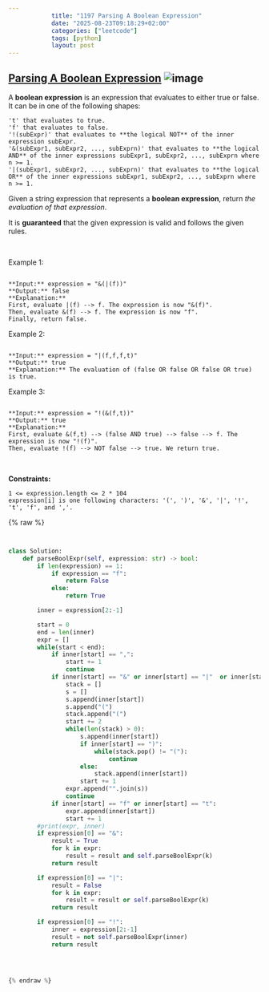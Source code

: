 ```yaml
---
            title: "1197 Parsing A Boolean Expression"
            date: "2025-08-23T09:18:29+02:00"
            categories: ["leetcode"]
            tags: [python]
            layout: post
---
```

            
## [Parsing A Boolean Expression](https://leetcode.com/problems/parsing-a-boolean-expression) ![image](https://img.shields.io/badge/Difficulty-Hard-red)

A **boolean expression** is an expression that evaluates to either true or false. It can be in one of the following shapes:

	't' that evaluates to true.
	'f' that evaluates to false.
	'!(subExpr)' that evaluates to **the logical NOT** of the inner expression subExpr.
	'&(subExpr1, subExpr2, ..., subExprn)' that evaluates to **the logical AND** of the inner expressions subExpr1, subExpr2, ..., subExprn where n >= 1.
	'|(subExpr1, subExpr2, ..., subExprn)' that evaluates to **the logical OR** of the inner expressions subExpr1, subExpr2, ..., subExprn where n >= 1.

Given a string expression that represents a **boolean expression**, return *the evaluation of that expression*.

It is **guaranteed** that the given expression is valid and follows the given rules.

 

Example 1:

```

**Input:** expression = "&(|(f))"
**Output:** false
**Explanation:** 
First, evaluate |(f) --> f. The expression is now "&(f)".
Then, evaluate &(f) --> f. The expression is now "f".
Finally, return false.

```

Example 2:

```

**Input:** expression = "|(f,f,f,t)"
**Output:** true
**Explanation:** The evaluation of (false OR false OR false OR true) is true.

```

Example 3:

```

**Input:** expression = "!(&(f,t))"
**Output:** true
**Explanation:** 
First, evaluate &(f,t) --> (false AND true) --> false --> f. The expression is now "!(f)".
Then, evaluate !(f) --> NOT false --> true. We return true.

```

 

**Constraints:**

	1 <= expression.length <= 2 * 104
	expression[i] is one following characters: '(', ')', '&', '|', '!', 't', 'f', and ','.

{% raw %}


```python


class Solution:
    def parseBoolExpr(self, expression: str) -> bool:
        if len(expression) == 1:
            if expression == "f":
                return False
            else:
                return True

        inner = expression[2:-1]

        start = 0 
        end = len(inner) 
        expr = []
        while(start < end):
            if inner[start] == ",":
                start += 1
                continue
            if inner[start] == "&" or inner[start] == "|"  or inner[start] == "!" :
                stack = []
                s = []
                s.append(inner[start])
                s.append("(")
                stack.append("(")
                start += 2
                while(len(stack) > 0):
                    s.append(inner[start])
                    if inner[start] == ")":
                        while(stack.pop() != "("):
                            continue
                    else:
                        stack.append(inner[start])
                    start += 1
                expr.append("".join(s))
                continue
            if inner[start] == "f" or inner[start] == "t":
                expr.append(inner[start])
                start += 1
        #print(expr, inner)
        if expression[0] == "&":
            result = True
            for k in expr:
                result = result and self.parseBoolExpr(k)
            return result

        if expression[0] == "|":
            result = False
            for k in expr:
                result = result or self.parseBoolExpr(k)
            return result

        if expression[0] == "!":
            inner = expression[2:-1]
            result = not self.parseBoolExpr(inner)
            return result

        


{% endraw %}
```
